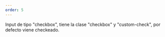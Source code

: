```yaml
---
order: 5
---
```


Input de tipo "checkbox", tiene la clase "checkbox" y "custom-check", por defecto viene checkeado.